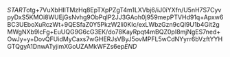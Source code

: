 $START$otg+7VuXbHIlTMzHq8EpTXpPZgT4m1LXVbj6/iJ0iYXfn/U5nH7S7CyvpyDxS5KMOi8WUEjGsNvhg9ObPqlP2JJ3GAoh0j959mepPTVHd91q+Apxw6BC3UEboXuRczWt+9QESfaZ0Y5PkzW2li0KIc/exLWbzGzn9cQl9U1b4Git2gMWgNXb9lcFg+EuUQG9G6cG3EK/do78KayRpqt4mBQZ0pI8mjNgES7ned+OwJy+y+DovQFUidMyCaxs7wGHERJsVByJ5ovMPFL5wCdNYyrr6bVzftYYHGTQgyA1DnwATyjimXGoUZAMkWFZs6ep$END$